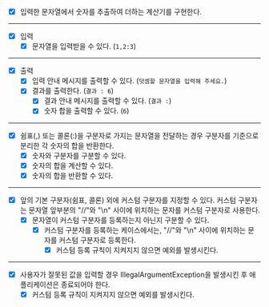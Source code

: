 - [x] 입력한 문자열에서 숫자를 추출하여 더하는 계산기를 구현한다.

--- 

- [x] 입력
  - [x] 문자열을 입력받을 수 있다. (`1,2:3`)

--- 

- [x] 출력
  - [x] 입력 안내 메시지를 출력할 수 있다. (`덧셈할 문자열을 입력해 주세요.`)
  - [x] 결과를 출력한다. (`결과 : 6`)
    - [x] 결과 안내 메시지를 출력할 수 있다. (`결과 :`)
    - [x] 숫자 합을 출력할 수 있다. (`6`)

--- 

- [x] 쉼표(,) 또는 콜론(:)을 구분자로 가지는 문자열을 전달하는 경우 구분자를 기준으로 분리한 각 숫자의 합을 반환한다.
  - [x] 숫자와 구분자를 구분할 수 있다.
  - [x] 숫자의 합을 계산할 수 있다.
  - [x] 숫자의 합을 반환할 수 있다.

--- 

- [x] 앞의 기본 구분자(쉼표, 콜론) 외에 커스텀 구분자를 지정할 수 있다. 커스텀 구분자는 문자열 앞부분의 "//"와 "\n" 사이에 위치하는 문자를 커스텀 구분자로 사용한다.
  - [x] 문자열이 커스텀 구분자를 등록하는지 아닌지 구분할 수 있다.
    - [x] 커스텀 구분자를 등록하는 케이스에서는, "//"와 "\n" 사이에 위치하는 문자를 커스텀 구분자로 등록한다.
      - [x] 커스텀 등록 규칙이 지켜지지 않으면 예외를 발생시킨다.

--- 

- [x] 사용자가 잘못된 값을 입력할 경우 IllegalArgumentException을 발생시킨 후 애플리케이션은 종료되어야 한다.
  - [x] 커스텀 등록 규칙이 지켜지지 않으면 예외를 발생시킨다.
